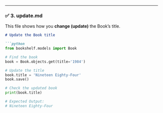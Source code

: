 
---

### ✅ **3. update.md**

This file shows how you **change (update)** the Book’s title.

```markdown
# Update the Book title

```python
from bookshelf.models import Book

# Find the book
book = Book.objects.get(title='1984')

# Update the title
book.title = 'Nineteen Eighty-Four'
book.save()

# Check the updated book
print(book.title)

# Expected Output:
# Nineteen Eighty-Four
